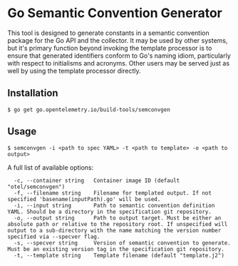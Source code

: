 # Go Semantic Convention Generator

This tool is designed to generate constants in a semantic convention package for the Go API and the collector.
It may be used by other systems, but it's primary function beyond invoking the template processor is to ensure that
generated identifiers conform to Go's naming idiom, particularly with respect to initialisms and acronyms.
Other users may be served just as well by using the template processor directly.

## Installation

```shell
$ go get go.opentelemetry.io/build-tools/semconvgen
```
## Usage

```shell
$ semconvgen -i <path to spec YAML> -t <path to template> -o <path to output>
```

A full list of available options:

```
  -c, --container string   Container image ID (default "otel/semconvgen")
  -f, --filename string    Filename for templated output. If not specified 'basename(inputPath).go' will be used.
  -i, --input string       Path to semantic convention definition YAML. Should be a directory in the specification git repository.
  -o, --output string      Path to output target. Must be either an absolute path or relative to the repository root. If unspecified will output to a sub-directory with the name matching the version number specified via --specver flag.
  -s, --specver string     Version of semantic convention to generate. Must be an existing version tag in the specification git repository.
  -t, --template string    Template filename (default "template.j2")
```